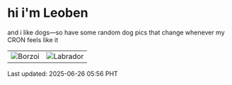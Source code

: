 # hi i'm Leoben

and i like dogs—so have some random dog pics that change whenever my CRON feels like it

|  |  |
|--------|----------|
| ![Borzoi](https://random-dog-vercel.vercel.app/api/random-borzoi?v=1750888593) | ![Labrador](https://random-dog-vercel.vercel.app/api/random-labrador?v=1750888593) |

Last updated: 2025-06-26 05:56 PHT
